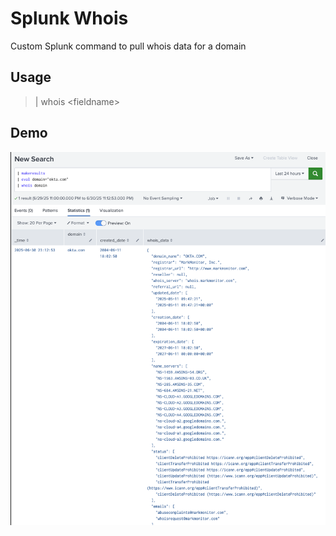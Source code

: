 # Splunk Whois
Custom Splunk command to pull whois data for a domain

## Usage
> | whois \<fieldname\>

## Demo
![Alt text](Demo1.png)

